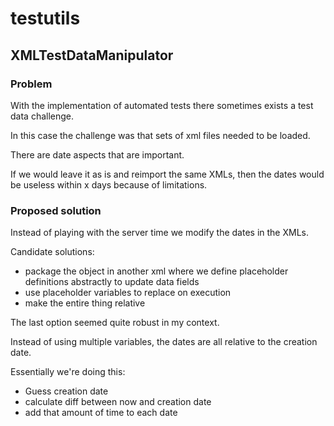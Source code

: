 # testutils
## XMLTestDataManipulator
### Problem
With the implementation of automated tests there sometimes exists a test data challenge.

In this case the challenge was that sets of xml files needed to be loaded.

There are date aspects that are important.

If we would leave it as is and reimport the same XMLs, then the dates would be useless within x days because of limitations.

### Proposed solution
Instead of playing with the server time we modify the dates in the XMLs.

Candidate solutions:
- package the object in another xml where we define placeholder definitions abstractly to update data fields
- use placeholder variables to replace on execution
- make the entire thing relative

The last option seemed quite robust in my context.

Instead of using multiple variables, the dates are all relative to the creation date.

Essentially we're doing this:
- Guess creation date
- calculate diff between now and creation date
- add that amount of time to each date
